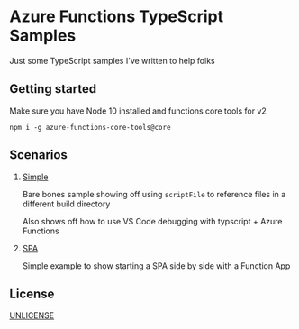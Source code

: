 # Azure Functions TypeScript Samples

Just some TypeScript samples I've written to help folks

## Getting started

Make sure you have Node 10 installed and functions core tools for v2

```shell
npm i -g azure-functions-core-tools@core
```

## Scenarios

1. [Simple](./samples/simple)

   Bare bones sample showing off using `scriptFile` to reference files in a different build directory

   Also shows off how to use VS Code debugging with typscript + Azure Functions
2. [SPA](./samples/spa)

   Simple example to show starting a SPA side by side with a Function App

## License

[UNLICENSE](./UNLICENSE)